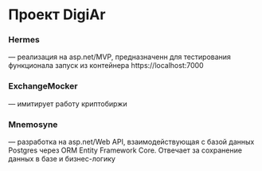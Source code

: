 # Проект DigiAr


### Hermes
— реализация на asp.net/MVP, предназначенн для тестирования функционала запуск из контейнера
https://localhost:7000


### ExchangeMocker
— имитирует работу криптобиржи


### Mnemosyne
— разработка на asp.net/Web API, взаимодействующая с базой данных Postgres через ORM Entity Framework Core. 
Отвечает за сохранение данных в базе и бизнес-логику